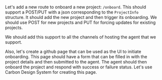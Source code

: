 Let's add a new route to onboard a new project: `/onboard`. This should support a POST/PUT with a json corresponding to the `ProjectInfo` structure. It should add the new project and then trigger its onboarding. We should use POST for new projects and PUT for forcing updates for existing projects.

We should add this support to all the channels of hosting the agent that we support.

Also, let's create a github page that can be used as the UI to initiate onboarding. This page should have a form that can be filled in with the project details and then submitted to the agent. The agent should then onboard the project and respond with success or failure status. Let's use Carbon Design System for creating this page.